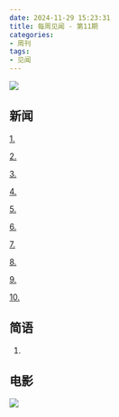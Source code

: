 ```yaml
---
date: 2024-11-29 15:23:31
title: 每周见闻 - 第11期
categories:
- 周刊
tags:
- 见闻
---
```

![](/images/2024/)

## 新闻
[1.]()

[2.]()


[3.]()


[4.]()


[5.]()


[6.]()

[7.]()

[8.]()

[9.]()

[10.]()


## 简语
1.


## 电影

![](/images/2024/)


